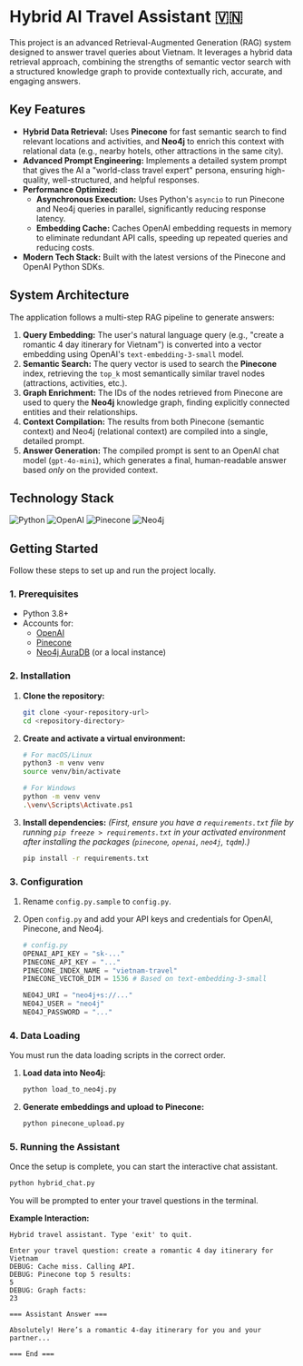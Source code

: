 # Hybrid AI Travel Assistant 🇻🇳

This project is an advanced Retrieval-Augmented Generation (RAG) system designed to answer travel queries about Vietnam. It leverages a hybrid data retrieval approach, combining the strengths of semantic vector search with a structured knowledge graph to provide contextually rich, accurate, and engaging answers.

##  Key Features

* **Hybrid Data Retrieval:** Uses **Pinecone** for fast semantic search to find relevant locations and activities, and **Neo4j** to enrich this context with relational data (e.g., nearby hotels, other attractions in the same city).
* **Advanced Prompt Engineering:** Implements a detailed system prompt that gives the AI a "world-class travel expert" persona, ensuring high-quality, well-structured, and helpful responses.
* **Performance Optimized:**
    * **Asynchronous Execution:** Uses Python's `asyncio` to run Pinecone and Neo4j queries in parallel, significantly reducing response latency.
    * **Embedding Cache:** Caches OpenAI embedding requests in memory to eliminate redundant API calls, speeding up repeated queries and reducing costs.
* **Modern Tech Stack:** Built with the latest versions of the Pinecone and OpenAI Python SDKs.

##  System Architecture

The application follows a multi-step RAG pipeline to generate answers:

1.  **Query Embedding:** The user's natural language query (e.g., "create a romantic 4 day itinerary for Vietnam") is converted into a vector embedding using OpenAI's `text-embedding-3-small` model.
2.  **Semantic Search:** The query vector is used to search the **Pinecone** index, retrieving the `top_k` most semantically similar travel nodes (attractions, activities, etc.).
3.  **Graph Enrichment:** The IDs of the nodes retrieved from Pinecone are used to query the **Neo4j** knowledge graph, finding explicitly connected entities and their relationships.
4.  **Context Compilation:** The results from both Pinecone (semantic context) and Neo4j (relational context) are compiled into a single, detailed prompt.
5.  **Answer Generation:** The compiled prompt is sent to an OpenAI chat model (`gpt-4o-mini`), which generates a final, human-readable answer based *only* on the provided context.



##  Technology Stack

![Python](https://img.shields.io/badge/python-3670A0?style=for-the-badge&logo=python&logoColor=ffdd54)
![OpenAI](https://img.shields.io/badge/OpenAI-412991?style=for-the-badge&logo=openai&logoColor=white)
![Pinecone](https://img.shields.io/badge/Pinecone-0B5CD2?style=for-the-badge&logo=pinecone&logoColor=white)
![Neo4j](https://img.shields.io/badge/Neo4j-018bff?style=for-the-badge&logo=neo4j&logoColor=white)

##  Getting Started

Follow these steps to set up and run the project locally.

### 1. Prerequisites

* Python 3.8+
* Accounts for:
    * [OpenAI](https://platform.openai.com/)
    * [Pinecone](https://www.pinecone.io/)
    * [Neo4j AuraDB](https://neo4j.com/cloud/platform/aura-database/) (or a local instance)

### 2. Installation

1.  **Clone the repository:**
    ```bash
    git clone <your-repository-url>
    cd <repository-directory>
    ```

2.  **Create and activate a virtual environment:**
    ```bash
    # For macOS/Linux
    python3 -m venv venv
    source venv/bin/activate

    # For Windows
    python -m venv venv
    .\venv\Scripts\Activate.ps1
    ```

3.  **Install dependencies:**
    *(First, ensure you have a `requirements.txt` file by running `pip freeze > requirements.txt` in your activated environment after installing the packages (`pinecone`, `openai`, `neo4j`, `tqdm`).)*
    ```bash
    pip install -r requirements.txt
    ```

### 3. Configuration

1.  Rename `config.py.sample` to `config.py`.
2.  Open `config.py` and add your API keys and credentials for OpenAI, Pinecone, and Neo4j.

    ```python
    # config.py
    OPENAI_API_KEY = "sk-..."
    PINECONE_API_KEY = "..."
    PINECONE_INDEX_NAME = "vietnam-travel"
    PINECONE_VECTOR_DIM = 1536 # Based on text-embedding-3-small

    NEO4J_URI = "neo4j+s://..."
    NEO4J_USER = "neo4j"
    NEO4J_PASSWORD = "..."
    ```

### 4. Data Loading

You must run the data loading scripts in the correct order.

1.  **Load data into Neo4j:**
    ```bash
    python load_to_neo4j.py
    ```
2.  **Generate embeddings and upload to Pinecone:**
    ```bash
    python pinecone_upload.py
    ```

### 5. Running the Assistant

Once the setup is complete, you can start the interactive chat assistant.

```bash
python hybrid_chat.py
```

You will be prompted to enter your travel questions in the terminal.

**Example Interaction:**
```
Hybrid travel assistant. Type 'exit' to quit.

Enter your travel question: create a romantic 4 day itinerary for Vietnam
DEBUG: Cache miss. Calling API.
DEBUG: Pinecone top 5 results:
5
DEBUG: Graph facts:
23

=== Assistant Answer ===

Absolutely! Here’s a romantic 4-day itinerary for you and your partner...

=== End ===
```
